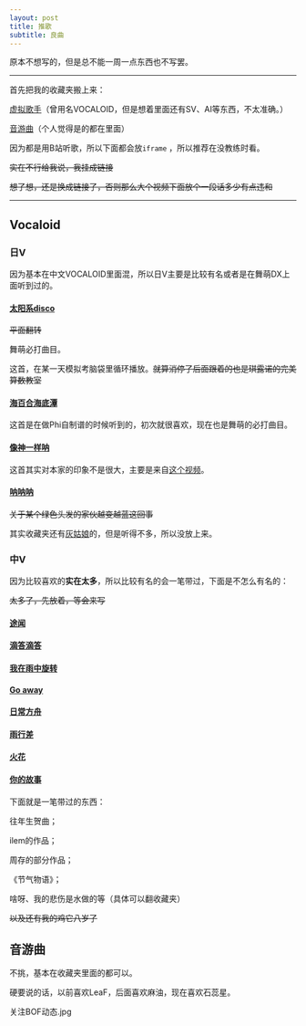 ```yaml
---
layout: post
title: 推歌
subtitle: 良曲
---
```


原本不想写的，但是总不能一周一点东西也不写罢。

------

<!--看来还是没有人发现这个-->

首先把我的收藏夹搬上来：

[虚拟歌手](https://space.bilibili.com/433903949/favlist?fid=1312319649&ftype=create)（曾用名VOCALOID，但是想着里面还有SV、AI等东西，不太准确。）

[音游曲](https://space.bilibili.com/433903949/favlist?fid=1745748249&ftype=create)（个人觉得是的都在里面）

因为都是用B站听歌，所以下面都会放`iframe` ，所以推荐在没教练时看。

~~实在不行给我说，我挂成链接~~

~~想了想，还是换成链接了，否则那么大个视频下面放个一段话多少有点违和~~

----

## Vocaloid

### 日V

因为基本在中文VOCALOID里面混，所以日V主要是比较有名或者是在舞萌DX上面听到过的。

#### [太阳系disco](https://www.bilibili.com/video/BV1Fs411a7mr)

~~平面翻转~~

舞萌必打曲目。

这首，在某一天模拟考脑袋里循环播放。~~就算消停了后面跟着的也是琪露诺的完美算数教室~~

#### [海百合海底潭](https://www.bilibili.com/video/BV1zW411P7Yh)


这首是在做Phi自制谱的时候听到的，初次就很喜欢，现在也是舞萌的必打曲目。


#### [像神一样呐](https://www.bilibili.com/video/BV1iP4y1Y7NE)

这首其实对本家的印象不是很大，主要是来自[这个视频](https://www.bilibili.com/video/BV1Lr4y1i7AC)。

#### [呐呐呐](https://www.bilibili.com/video/BV1aL411n7tQ)

~~关于某个绿色头发的家伙越变越蓝这回事~~

其实收藏夹还有[灰姑娘](https://www.bilibili.com/video/BV1yQ4y1f71U)的，但是听得不多，所以没放上来。

### 中V

因为比较喜欢的**实在太多**，所以比较有名的会一笔带过，下面是不怎么有名的：

~~太多了，先放着，等会来写~~

#### [途闻](https://www.bilibili.com/video/BV1dW4y1p7iT)

#### [滴答滴答](https://www.bilibili.com/video/BV13L4y1p7y3)

#### [我在雨中旋转](https://www.bilibili.com/video/BV1bB4y1c7X4)

#### [Go away](https://www.bilibili.com/video/BV1Ly4y1V7Fm)

#### [日常方舟](https://www.bilibili.com/video/BV1F7411o7pd/?spm_id_from=333.999.0.0)

#### [雨行差](https://www.bilibili.com/video/BV1RE41177zd)

#### [火花](https://www.bilibili.com/video/BV1Gq4y1H7CC)

#### [你的故事](https://www.bilibili.com/video/BV1U64y1Q7ed)

下面就是一笔带过的东西：

往年生贺曲；

ilem的作品；

周存的部分作品；

《节气物语》；

啥呀、我的悲伤是水做的等（具体可以翻收藏夹）

~~以及还有我的鸡它八岁了~~

## 音游曲

不挑，基本在收藏夹里面的都可以。

硬要说的话，以前喜欢LeaF，后面喜欢麻油，现在喜欢石蕊星。

关注BOF动态.jpg
